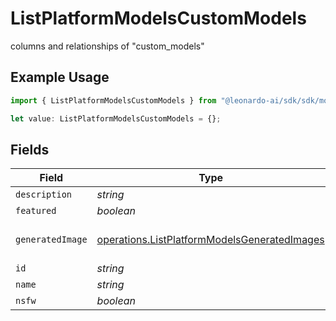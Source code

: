 # ListPlatformModelsCustomModels

columns and relationships of "custom_models"

## Example Usage

```typescript
import { ListPlatformModelsCustomModels } from "@leonardo-ai/sdk/sdk/models/operations";

let value: ListPlatformModelsCustomModels = {};
```

## Fields

| Field                                                                                                               | Type                                                                                                                | Required                                                                                                            | Description                                                                                                         |
| ------------------------------------------------------------------------------------------------------------------- | ------------------------------------------------------------------------------------------------------------------- | ------------------------------------------------------------------------------------------------------------------- | ------------------------------------------------------------------------------------------------------------------- |
| `description`                                                                                                       | *string*                                                                                                            | :heavy_minus_sign:                                                                                                  | N/A                                                                                                                 |
| `featured`                                                                                                          | *boolean*                                                                                                           | :heavy_minus_sign:                                                                                                  | N/A                                                                                                                 |
| `generatedImage`                                                                                                    | [operations.ListPlatformModelsGeneratedImages](../../../sdk/models/operations/listplatformmodelsgeneratedimages.md) | :heavy_minus_sign:                                                                                                  | columns and relationships of "generated_images"                                                                     |
| `id`                                                                                                                | *string*                                                                                                            | :heavy_minus_sign:                                                                                                  | N/A                                                                                                                 |
| `name`                                                                                                              | *string*                                                                                                            | :heavy_minus_sign:                                                                                                  | N/A                                                                                                                 |
| `nsfw`                                                                                                              | *boolean*                                                                                                           | :heavy_minus_sign:                                                                                                  | N/A                                                                                                                 |